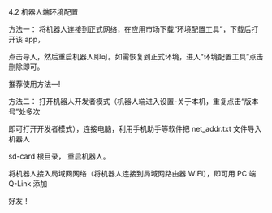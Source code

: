 4.2 机器人端环境配置

方法一： 将机器人连接到正式网络，在应用市场下载“环境配置工具”，下载后打开该 app，

点击导入，然后重启机器人即可。如需恢复到正式环境，进入“环境配置工具”点击删除即可。

推荐使用方法一!

方法二： 打开机器人开发者模式（机器人端进入设置-关于本机，重复点击“版本号”处多次

即可打开开发者模式），连接电脑，利用手机助手等软件把 net\_addr.txt 文件导入机器人

sd-card 根目录， 重启机器人。

将机器人接入局域网网络（将机器人连接到局域网路由器 WIFI），即可用 PC 端 Q-Link 添加

好友！

